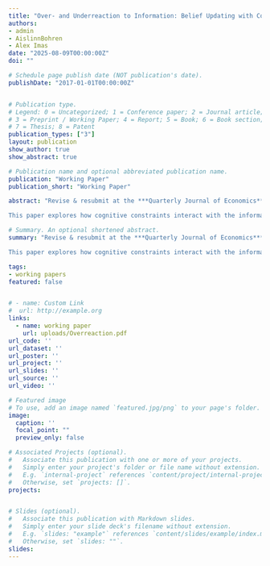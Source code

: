 ```yaml
---
title: "Over- and Underreaction to Information: Belief Updating with Cognitive Constraints"
authors:
- admin
- AislinnBohren
- Alex Imas
date: "2025-08-09T00:00:00Z"
doi: ""

# Schedule page publish date (NOT publication's date).
publishDate: "2017-01-01T00:00:00Z"


# Publication type.
# Legend: 0 = Uncategorized; 1 = Conference paper; 2 = Journal article;
# 3 = Preprint / Working Paper; 4 = Report; 5 = Book; 6 = Book section;
# 7 = Thesis; 8 = Patent
publication_types: ["3"]
layout: publication 
show_author: true
show_abstract: true

# Publication name and optional abbreviated publication name.
publication: "Working Paper"
publication_short: "Working Paper"

abstract: "Revise & resubmit at the ***Quarterly Journal of Economics*** <br>  

This paper explores how cognitive constraints interact with the information environment to determine whether people overreact or underreact to information. In our model of belief updating, limited attention leads people to form a distorted mental model or representation of the information environment, and limited processing capacity generates cognitive imprecision when using this representation to update beliefs. The model predicts overreaction when facing complex environments, noisy or surprising signals, or priors concentrated on moderate states; it predicts underreaction when facing simple environments, precise or confirmatory signals, or priors concentrated on extreme states. A series of pre-registered experiments provide support for these predictions and direct evidence for the proposed cognitive mechanisms. Crucially, the interaction between the cognitive constraints generates the observed pattern of bias: neither constraint on its own can explain the data. These results connect prior disparate findings on whether underreaction versus overreaction arises."

# Summary. An optional shortened abstract.
summary: "Revise & resubmit at the ***Quarterly Journal of Economics*** <br>  

This paper explores how cognitive constraints interact with the information environment to determine whether people overreact or underreact to information. In our model of belief updating, limited attention leads people to form a distorted mental model or representation of the information environment, and limited processing capacity generates cognitive imprecision when using this representation to update beliefs. The model predicts overreaction when facing complex environments, noisy or surprising signals, or priors concentrated on moderate states; it predicts underreaction when facing simple environments, precise or confirmatory signals, or priors concentrated on extreme states. A series of pre-registered experiments provide support for these predictions and direct evidence for the proposed cognitive mechanisms. Crucially, the interaction between the cognitive constraints generates the observed pattern of bias: neither constraint on its own can explain the data. These results connect prior disparate findings on whether underreaction versus overreaction arises. "

tags:
- working papers
featured: false


# - name: Custom Link
#  url: http://example.org
links:
  - name: working paper
    url: uploads/Overreaction.pdf
url_code: ''
url_dataset: ''
url_poster: ''
url_project: ''
url_slides: ''
url_source: ''
url_video: ''

# Featured image
# To use, add an image named `featured.jpg/png` to your page's folder. 
image:
  caption: ''
  focal_point: ""
  preview_only: false

# Associated Projects (optional).
#   Associate this publication with one or more of your projects.
#   Simply enter your project's folder or file name without extension.
#   E.g. `internal-project` references `content/project/internal-project/index.md`.
#   Otherwise, set `projects: []`.
projects:


# Slides (optional).
#   Associate this publication with Markdown slides.
#   Simply enter your slide deck's filename without extension.
#   E.g. `slides: "example"` references `content/slides/example/index.md`.
#   Otherwise, set `slides: ""`.
slides: 
---
```


